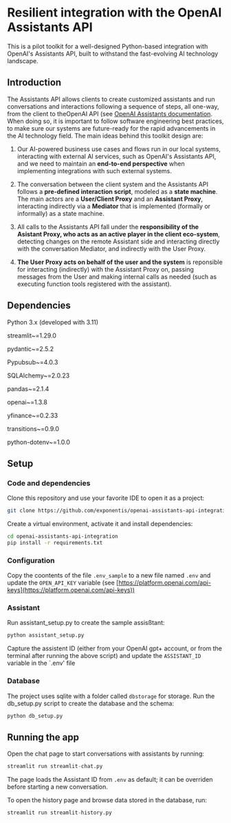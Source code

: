 # Resilient integration with the OpenAI Assistants API

This is a pilot toolkit for a well-designed Python-based integration with OpenAI's Assistants API, built to withstand the 
fast-evolving AI technology landscape. 

## Introduction

The Assistants API allows clients to create customized assistants and run conversations and interactions following a 
sequence of steps, all one-way, from the client to theOpenAI API (see 
[OpenAI Assistants documentation](https://platform.openai.com/assistants). When doing so, it is 
important to follow software engineering best practices, to make sure our systems are future-ready for the rapid 
advancements in the AI technology field. The main ideas behind this toolkit design are:

1. Our AI-powered business use cases and flows run in our local systems, interacting with external AI services, such as 
OpenAI's Assistants API, and we need to maintain an **end-to-end perspective** when implementing integrations with such 
external systems.


2. The conversation between the client system and the Assistants API follows a **pre-defined interaction script**, modeled as a 
**state machine**. The main actors are a **User/Client Proxy** and an **Assistant Proxy**, interacting indirectly via a **Mediator** that is 
implemented (formally or informally) as a state machine.


3. All calls to the Assistants API fall under the **responsibility of the Asistant Proxy, who acts as an active player 
in the client eco-system**, detecting changes  on the remote Assistant side and interacting directly with the conversation 
Mediator, and indirectly with the User Proxy.


4. **The User Proxy acts on behalf of the user and the system** is reponsible for interacting (indirectly) with the Assistant Proxy on, 
passing messages from the User and making internal calls as needed (such as executing function tools registered with the 
assistant).

## Dependencies

Python 3.x (developed with 3.11)

streamlit~=1.29.0

pydantic~=2.5.2

Pypubsub~=4.0.3

SQLAlchemy~=2.0.23

pandas~=2.1.4

openai~=1.3.8

yfinance~=0.2.33

transitions~=0.9.0

python-dotenv~=1.0.0

## Setup

### Code and dependencies

Clone this repository and use your favorite IDE to open it as a project:

```bash
git clone https://github.com/exponentis/openai-assistants-api-integration.git
```

Create a virtual environment, activate it and install dependencies:

```bash
cd openai-assistants-api-integration
pip install -r requirements.txt
```

### Configuration

Copy the coontents of the file `.env_sample` to a new file named `.env` and update the `OPEN_API_KEY` variable (see 
[https://platform.openai.com/api-keys](https://platform.openai.com/api-keys))

### Assistant

Run assistant_setup.py to create the sample assisßtant:

```python
python assistant_setup.py
```
Capture the assistent ID (either from your OpenAI gpt+ account, or from the terminal after running the above script) and 
update the `ASSISTANT_ID` variable in the `.env' file

### Database

The project uses sqlite with a folder called `dbstorage` for storage. Run the db_setup.py script to create the database 
and the schema:

```python
python db_setup.py
```

## Running the app

Open the chat page to start conversations with assistants by running:

```python
streamlit run streamlit-chat.py
```

The page loads the Assistant ID from `.env` as default; it can be overriden before starting a new 
conversation.

To open the history page and browse data stored in the database, run:

```python
streamlit run streamlit-history.py
```





